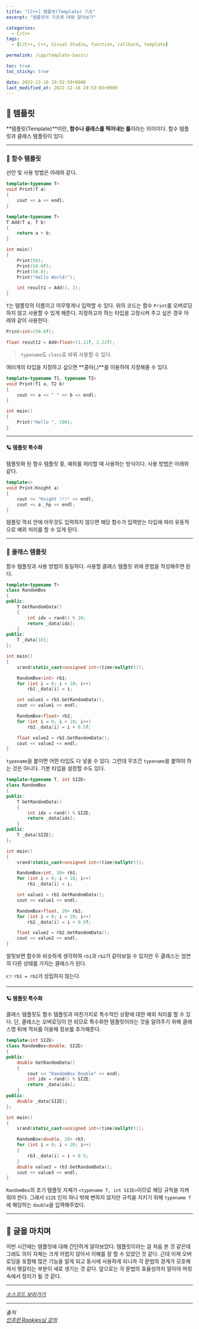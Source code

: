 ```yaml
---
title: "[C++] 템플릿(Template) 기초"
excerpt: "템플릿의 기초에 대해 알아보기"

categories:
  - C/C++
tags:
  - [C/C++, C++, Visual Studio, function, callback, template]

permalink: /cpp/template-basic/

toc: true
toc_sticky: true

date: 2022-12-16 19:52:59+0900
last_modified_at: 2022-12-16 19:53:03+0900
---
```


## 👻 템플릿
**템플릿(Template)**이란, **함수나 클래스를 찍어내는 틀**이라는 의미이다. 함수 템플릿과 클래스 템플릿이 있다.

***

### 🌱 함수 템플릿
선언 및 사용 방법은 아래와 같다.

```c++
template<typename T>
void Print(T a)
{
    cout << a << endl;
}

template<typename T>
T Add(T a, T b)
{
    return a + b;
}

int main()
{
    Print(50);
    Print(50.0f);
    Print(50.0);
    Print("Hello World!");

    int result1 = Add(1, 2);
}
```

``` T ```는 템플릿의 이름이고 아무렇게나 입력할 수 있다. 위의 코드는 함수 ``` Print ```를 오버로딩 하지 않고 사용할 수 있게 해준다. 지정하고자 하는 타입을 고정시켜 주고 싶은 경우 아래와 같이 사용한다.

```c++
Print<int>(50.0f);

float result2 = Add<float>(1.11f, 2.22f);
```

> ``` typename ```도 ``` class ```로 바꿔 사용할 수 있다.

여러개의 타입을 지정하고 싶으면 **콤마(,)**를 이용하여 지정해줄 수 있다.

```c++
template<typename T1, typename T2>
void Print(T1 a, T2 b)
{
    cout << a << " " << b << endl;
}

int main()
{
    Print("Hello ", 100);
}
```

***

#### 🪐 템플릿 특수화
템플릿화 된 함수 템플릿 중, 예외를 처리할 때 사용하는 방식이다. 사용 방법은 아래와 같다.

```c++
template<>
void Print(Knight a)
{
    cout << "Knight !!!" << endl;
    cout << a._hp << endl;
}
```

템플릿 꺽쇠 안에 아무것도 입력하지 않으면 해당 함수가 입력받는 타입에 따라 유동적으로 예외 처리를 할 수 있게 된다.

***

### 🌱 클래스 템플릿
함수 템플릿과 사용 방법이 동일하다. 사용할 클래스 템플릿 위에 문법을 작성해주면 된다.

```c++
template<typename T>
class RandomBox
{
public:
    T GetRandomData()
    {
        int idx = rand() % 10;
        return _data[idx];
    }
public:
    T _data[10];
};

int main()
{
    srand(static_cast<unsigned int>(time(nullptr)));

    RandomBox<int> rb1;
    for (int i = 0; i < 10; i++)
        rb1._data[i] = i;

    int value1 = rb1.GetRandomData();
    cout << value1 << endl;

    RandomBox<float> rb2;
    for (int i = 0; i < 10; i++)
        rb2._data[i] = i + 0.5f;

    float value2 = rb2.GetRandomData();
    cout << value2 << endl;
}
```

``` typename ```을 붙이면 어떤 타입도 다 넣을 수 있다. 그런데 무조건 ``` typename ```을 붙여야 하는 것은 아니다. 기본 타입을 설정할 수도 있다.

```c++
template<typename T, int SIZE>
class RandomBox
{
public:
    T GetRandomData()
    {
        int idx = rand() % SIZE;
        return _data[idx];
    }
public:
    T _data[SIZE];
};

int main()
{
    srand(static_cast<unsigned int>(time(nullptr)));

    RandomBox<int, 10> rb1;
    for (int i = 0; i < 10; i++)
        rb1._data[i] = i;

    int value1 = rb1.GetRandomData();
    cout << value1 << endl;

    RandomBox<float, 20> rb2;
    for (int i = 0; i < 20; i++)
        rb2._data[i] = i + 0.5f;

    float value2 = rb2.GetRandomData();
    cout << value2 << endl;
}
```

얼핏보면 함수와 비슷하게 생각하여 ``` rb1 ```과 ``` rb2 ```가 같아보일 수 있지만 두 클래스는 엄연히 다른 상태를 가지는 클래스가 된다.   

👉 ``` rb1 = rb2 ```가 성립하지 않는다.

***

#### 🪐 템플릿 특수화
클래스 템플릿도 함수 템플릿과 마찬가지로 특수적인 상황에 대한 예외 처리를 할 수 있다. 단, 클래스는 오버로딩이 안 되므로 특수화한 템플릿이라는 것을 알려주기 위해 클래스명 뒤에 꺽쇠를 이용해 정보를 추가해준다.

```c++
template<int SIZE>
class RandomBox<double, SIZE>
{
public:
    double GetRandomData()
    {
        cout << "RandomBox Double" << endl;
        int idx = rand() % SIZE;
        return _data[idx];
    }
public:
    double _data[SIZE];
};

int main()
{
    srand(static_cast<unsigned int>(time(nullptr)));

    RandomBox<double, 20> rb3;
    for (int i = 0; i < 20; i++)
    {
        rb3._data[i] = i + 0.5;
    }
    double value3 = rb3.GetRandomData();
    cout << value3 << endl;
}
```

``` RandomBox ```의 초기 템플릿 자체가 ``` <typename T, int SIZE> ```이므로 해당 규칙을 지켜줘야 한다. 그래서 ``` SIZE ``` 인자 하나 밖에 변하지 않지만 규칙을 지키기 위해 ``` typename T ```에 해당하는 ``` double ```을 입력해주었다.

***

## 👻 글을 마치며
이번 시간에는 템플릿에 대해 간단하게 알아보았다. 템플릿이라는 걸 처음 본 것 같은데 그래도 의미 자체는 크게 어렵지 않아서 이해를 잘 할 수 있었던 것 같다. 근데 이제 오버로딩을 포함해 많은 기능을 알게 되고 동시에 사용하게 되니까 각 문법의 경계가 모호해져서 헷갈리는 부분이 새로 생기는 것 같다. 앞으로는 각 문법의 효율성까지 알아야 머릿속에서 정리가 될 것 같다.

***

_[소스코드 보러가기](https://github.com/choi-dan-di/study_cpp/tree/main/callback-function/template-basic)_

***

_출처_   
_[인프런 Rookies님 강의](https://inf.run/bje8)_   
